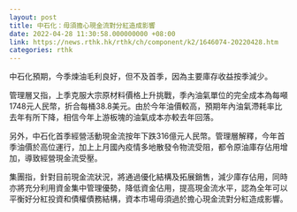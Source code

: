 ```yaml
---
layout: post
title: 中石化：毋須擔心現金流對分紅造成影響
date: 2022-04-28 11:30:58.000000000 +08:00
link: https://news.rthk.hk/rthk/ch/component/k2/1646074-20220428.htm
categories: rthk
---
```


中石化預期，今季煉油毛利良好，但不及首季，因為主要庫存收益按季減少。

管理層又指，上季克服大宗原材料價格上升挑戰，季內油氣單位的完全成本為每噸1748元人民幣，折合每桶38.8美元。由於今年油價較高，預期年內油氣滯耗率比去年有所下降，相信今年上游板塊的油氣成本亦較去年回落。

另外，中石化首季經營活動現金流按年下跌316億元人民幣。管理層解釋，今年首季油價於高位運行，加上上月國內疫情多地散發令物流受阻，都令原油庫存佔用增加，導致經營現金流受壓。

集團指，針對目前現金流狀況，將通過優化結構及拓展銷售，減少庫存佔用，同時亦將充分利用資金集中管理優勢，降低資金佔用，提高現金流水平，認為全年可以平衡好分紅投資和債權債務結構，資本市場毋須過於擔心現金流對分紅造成影響。
